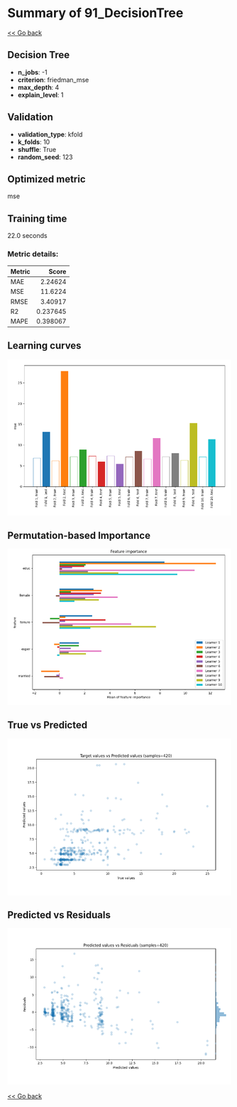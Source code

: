 # Summary of 91_DecisionTree

[<< Go back](../README.md)


## Decision Tree
- **n_jobs**: -1
- **criterion**: friedman_mse
- **max_depth**: 4
- **explain_level**: 1

## Validation
 - **validation_type**: kfold
 - **k_folds**: 10
 - **shuffle**: True
 - **random_seed**: 123

## Optimized metric
mse

## Training time

22.0 seconds

### Metric details:
| Metric   |     Score |
|:---------|----------:|
| MAE      |  2.24624  |
| MSE      | 11.6224   |
| RMSE     |  3.40917  |
| R2       |  0.237645 |
| MAPE     |  0.398067 |



## Learning curves
![Learning curves](learning_curves.png)

## Permutation-based Importance
![Permutation-based Importance](permutation_importance.png)
## True vs Predicted

![True vs Predicted](true_vs_predicted.png)


## Predicted vs Residuals

![Predicted vs Residuals](predicted_vs_residuals.png)



[<< Go back](../README.md)
